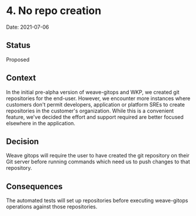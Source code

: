 # 4. No repo creation

Date: 2021-07-06

## Status

Proposed

## Context

In the initial pre-alpha version of weave-gitops and WKP, we created git repositories for the end-user.  However, we encounter more instances where customers don't permit developers, application or platform SREs to create repositories in the customer's organization.  While this is a convenient feature, we've decided the effort and support required are better focused elsewhere in the application.

## Decision

Weave gitops will require the user to have created the git repository on their Git server before running commands which need us to push changes to that repository.

## Consequences

The automated tests will set up repositories before executing weave-gitops operations against those repositories.
